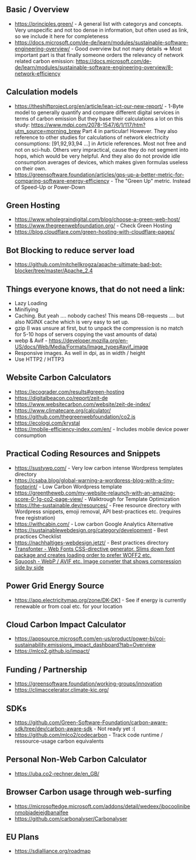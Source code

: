 ## Basic / Overview
- https://principles.green/ - A general list with categorys and concepts. Very unspecific and not too dense in information, but often used as link, so we include it here for completeness
- https://docs.microsoft.com/de-de/learn/modules/sustainable-software-engineering-overview/ - Good overview but not many details
  => Most important part is that finally someone orders the relevancy of network related carbon emission: https://docs.microsoft.com/de-de/learn/modules/sustainable-software-engineering-overview/8-network-efficiency


## Calculation models
- https://theshiftproject.org/en/article/lean-ict-our-new-report/ - 1-Byte model to generally quantify and compare different digital services in terms of carbon emission
But they base their calculations a lot on this study: https://www.mdpi.com/2078-1547/6/1/117/htm?utm_source=morning_brew 
Part 4 in particular! However. They also reference to other studies for calculations of network electricity consumptions: [91,92,93,94 ...] in Article references.
Most not free and not on sci-hub. Others very impractical, cause they do not segment into hops, which would be very helpful. And they also do not provide idle consumption averages of devices, which makes given formulas useless on their own.
- https://greensoftware.foundation/articles/gps-up-a-better-metric-for-comparing-software-energy-efficiency - The "Green Up" metric. Instead of Speed-Up or Power-Down

## Green Hosting
- https://www.wholegraindigital.com/blog/choose-a-green-web-host/
- https://www.thegreenwebfoundation.org/ - Check Green Hosting
- https://blog.cloudflare.com/green-hosting-with-cloudflare-pages/


## Bot Blocking to reduce server load
- https://github.com/mitchellkrogza/apache-ultimate-bad-bot-blocker/tree/master/Apache_2.4

## Things everyone knows, that do not need a link:
- Lazy Loading
- Minifiying
- Caching. But yeah .... nobody caches! This means DB-requests .... but also NGINX cache which is very easy to set up. 
- gzip (I was unsure at first, but to unpack the compression is no match for 5-10 hops of servers copying the vast amounts of data)
- webp & Avif - https://developer.mozilla.org/en-US/docs/Web/Media/Formats/Image_types#avif_image
- Responsive images. As well in dpi, as in width / height
- Use HTTP2 / HTTP3

## Website Carbon Calculators
- https://ecograder.com/results#green-hosting
- https://digitalbeacon.co/report/zeit-de
- https://www.websitecarbon.com/website/zeit-de-index/
- https://www.climatecare.org/calculator/
- https://github.com/thegreenwebfoundation/co2.js
- https://ecologi.com/krystal
- https://mobile-efficiency-index.com/en/ - Includes mobile device power consumption

## Practical Coding Resources and Snippets
- https://sustywp.com/ - Very low carbon intense Wordpress templates directory
- https://csaba.blog/global-warning-a-wordpress-blog-with-a-tiny-footprint/ - Low Carbon Wordpress template
- https://greentheweb.com/my-website-relaunch-with-an-amazing-score-0-1g-co2-page-view/ - Walktrough for Template Optimization
- https://the-sustainable.dev/resources/ - Free resource directory with Wordpress snippets, emoji removal, API best-practices etc. (requires free  registration)
- https://withcabin.com/ - Low carbon Google Analytics Alternative
- https://sustainablewebdesign.org/category/development - Best practices Checklist
- https://nachhaltiges-webdesign.jetzt/ - Best practices directory
- [Transfonter - Web Fonts CSS-directive generator. Slims down font package and creates loading order to prefer WOFF2 etc.](https://transfonter.org/)
- [Squoosh - WebP / AVIF etc. Image conveter that shows compression side by side](https://squoosh.app/)

## Power Grid Energy Source
- https://app.electricitymap.org/zone/DK-DK1 - See if energy is currently renewable or from coal etc. for your location

## Cloud Carbon Impact Calculator
- https://appsource.microsoft.com/en-us/product/power-bi/coi-sustainability.emissions_impact_dashboard?tab=Overview
- https://mlco2.github.io/impact/

## Funding / Partnership
- https://greensoftware.foundation/working-groups/innovation
- https://climaccelerator.climate-kic.org/

## SDKs
- https://github.com/Green-Software-Foundation/carbon-aware-sdk/tree/dev/carbon-aware-sdk - Not ready yet :(
- https://github.com/mlco2/codecarbon - Track code runtime / ressource-usage carbon equivalents

## Personal Non-Web Carbon Calculator
- https://uba.co2-rechner.de/en_GB/

## Browser Carbon usage through web-surfing
- https://microsoftedge.microsoft.com/addons/detail/wedeex/jbocoolinibenmobjadejejdbanalfee
- https://github.com/carbonalyser/Carbonalyser


## EU Plans
- https://sdialliance.org/roadmap
